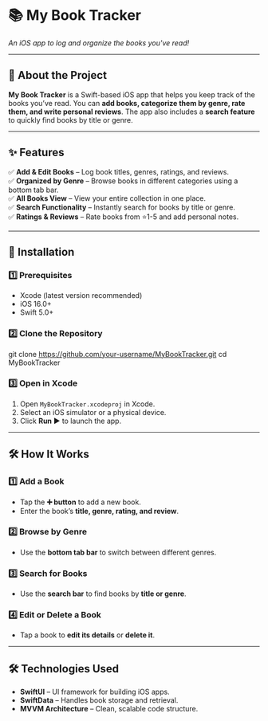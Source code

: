 # 📚 My Book Tracker
*An iOS app to log and organize the books you've read!*

---

## 📖 About the Project  
**My Book Tracker** is a Swift-based iOS app that helps you keep track of the books you’ve read. You can **add books, categorize them by genre, rate them, and write personal reviews**. The app also includes a **search feature** to quickly find books by title or genre.

---

## ✨ Features  
✅ **Add & Edit Books** – Log book titles, genres, ratings, and reviews.  
✅ **Organized by Genre** – Browse books in different categories using a bottom tab bar.  
✅ **All Books View** – View your entire collection in one place.  
✅ **Search Functionality** – Instantly search for books by title or genre.  
✅ **Ratings & Reviews** – Rate books from ⭐1-5 and add personal notes.  

---

## 🚀 Installation  

### 1️⃣ Prerequisites  
- Xcode (latest version recommended)  
- iOS 16.0+  
- Swift 5.0+  

### 2️⃣ Clone the Repository  
git clone https://github.com/your-username/MyBookTracker.git
cd MyBookTracker

### 3️⃣ Open in Xcode  
1. Open `MyBookTracker.xcodeproj` in Xcode.  
2. Select an iOS simulator or a physical device.  
3. Click **Run ▶️** to launch the app.  

---

## 🛠️ How It Works  

### 1️⃣ Add a Book  
- Tap the **➕ button** to add a new book.  
- Enter the book’s **title, genre, rating, and review**.  

### 2️⃣ Browse by Genre  
- Use the **bottom tab bar** to switch between different genres.  

### 3️⃣ Search for Books  
- Use the **search bar** to find books by **title or genre**.  

### 4️⃣ Edit or Delete a Book  
- Tap a book to **edit its details** or **delete it**.  

---

## 🛠️ Technologies Used  
- **SwiftUI** –  UI framework for building iOS apps.  
- **SwiftData** – Handles book storage and retrieval.  
- **MVVM Architecture** – Clean, scalable code structure.  
